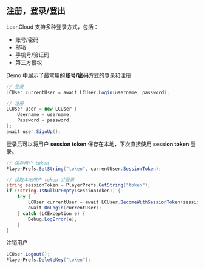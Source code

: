 ## 注册，登录/登出

LeanCloud 支持多种登录方式，包括：

- 账号/密码
- 邮箱
- 手机号/验证码
- 第三方授权

Demo 中展示了最常用的**账号/密码**方式的登录和注册

```csharp
// 登录
LCUser currentUser = await LCUser.Login(username, password);
```

```csharp
// 注册
LCUser user = new LCUser {
    Username = username,
    Password = password
};
await user.SignUp();
```

登录后可以将用户 **session token** 保存在本地，下次直接使用 **session token** 登录。

```csharp
// 保存用户 token
PlayerPrefs.SetString("token", currentUser.SessionToken);
```

```csharp
// 读取本地用户 token 并登录
string sessionToken = PlayerPrefs.GetString("token");
if (!string.IsNullOrEmpty(sessionToken)) {
    try {
        LCUser currentUser = await LCUser.BecomeWithSessionToken(sessionToken);
        await OnLogin(currentUser);
    } catch (LCException e) {
        Debug.LogError(e);
    }
}
```

注销用户

```csharp
LCUser.Logout();
PlayerPrefs.DeleteKey("token");
```
